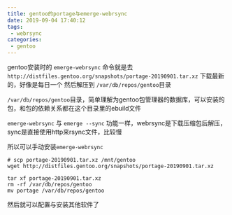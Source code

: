 ```yaml
---
title: gentoo的portage与emerge-webrsync
date: 2019-09-04 17:40:12
tags:
 - webrsync
categories:
 - gentoo
---
```



gentoo安装时的 ``emerge-webrsync`` 命令就是去 ``http://distfiles.gentoo.org/snapshots/portage-20190901.tar.xz`` 下载最新的，好像是每日一个
然后解压到 ``/var/db/repos/gentoo``目录

``/var/db/repos/gentoo``目录，简单理解为gentoo包管理器的数据库，可以安装的包，和包的依赖关系都在这个目录里的ebuild文件

``emerge-webrsync`` 与 ``emerge --sync`` 功能一样，webrsync是下载压缩包后解压，sync是直接使用http来rsync文件，比较慢

所以可以手动安装``emerge-webrsync``

```
# scp portage-20190901.tar.xz /mnt/gentoo
wget http://distfiles.gentoo.org/snapshots/portage-20190901.tar.xz

tar xf portage-20190901.tar.xz
rm -rf /var/db/repos/gentoo
mv portage /var/db/repos/gentoo
```

然后就可以配置与安装其他软件了